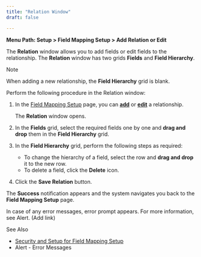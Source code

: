 ```yaml
---
title: "Relation Window"
draft: false

---
```

**Menu Path: Setup > Field Mapping Setup > Add Relation or Edit**

The **Relation** window allows you to add fields or edit fields to the relationship. The **Relation** window has two grids **Fields** and **Field Hierarchy**.

>[!Note]  
>When adding a new relationship, the **Field Hierarchy** grid is blank.

Perform the following procedure in the Relation window:

  1. In the [Field Mapping Setup](Field-Mapping-Setup.md) page, you can **[add](Adding-a-New-Relationship.md)** or **[edit](Editing-Queries.md)** a relationship. 

      The **Relation** window opens.

  1. In the **Fields** grid, select the required fields one by one and **drag and drop** them in the **Field Hierarchy** grid. 
  2. In the **Field Hierarchy** grid, perform the following steps as required: 

      * To change the hierarchy of a field, select the row and **drag and drop** it to the new row. 
      * To delete a field, click the **Delete** icon. 

  4. Click the **Save Relation** button. 

The **Success** notification appears and the system navigates you back to the
**Field Mapping Setup** page.

In case of any error messages, error prompt appears. For more information, see Alert. (Add link)

See Also
* [Security and Setup for Field Mapping Setup](Security-and-Settings-for-Field-Mapping-Setup.md)
* Alert - Error Messages


